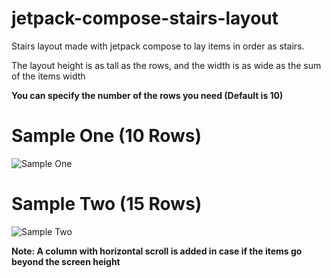 # jetpack-compose-stairs-layout
Stairs layout made with jetpack compose to lay items in order as stairs.

The layout height is as tall as the rows,
and the width is as wide as the sum of the items width

**You can specify the number of the rows you need (Default is 10)**

# Sample One **(10 Rows)**
![Sample One](https://i.imgur.com/4q98FPl.gif)


# Sample Two **(15 Rows)**
![Sample Two](https://i.imgur.com/4q98FPl.gif)

**Note: A column with horizontal scroll is added in case if the items go beyond the screen height**


